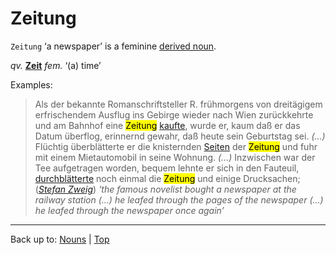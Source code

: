 # Zeitung

`Zeitung` ‘a newspaper’ is a feminine [derived noun](../../derivedNouns.md). 

*qv.* **[Zeit](Zeit.md)** *fem.* ‘(a) time’

Examples:

> Als der bekannte Romanschriftsteller R. frühmorgens von dreitägigem erfrischendem Ausflug ins Gebirge wieder nach Wien zurückkehrte und am Bahnhof eine <mark>Zeitung</mark> [kaufte](../../../verbs/k/ka/kaufen.md), wurde er, kaum daß er das Datum überflog, erinnernd gewahr, daß heute sein Geburtstag sei. *(...)* Flüchtig überblätterte er die knisternden [Seiten](../../s/se/Seite.md) der <mark>Zeitung</mark> und fuhr mit einem Mietautomobil in seine Wohnung. *(...)* Inzwischen war der Tee aufgetragen worden, bequem lehnte er sich in den Fauteuil, [durchblätterte](../../../verbs/d/du/durchblaettern.md) noch einmal die <mark>Zeitung</mark> und einige Drucksachen; (*[Stefan Zweig](../../../texts/StefanZweig/BriefEinerUnbekannten.md)*) *‘the famous novelist bought a newspaper at the railway station (...) he leafed through the pages of the newspaper (...) he leafed through the newspaper once again’*

----

Back up to: [Nouns](../../index.md) | [Top](../../../index.md)
